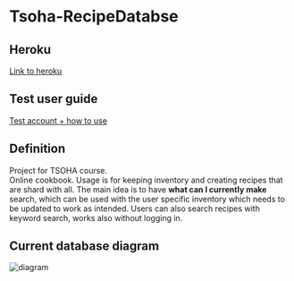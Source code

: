 # Tsoha-RecipeDatabse

## Heroku
[Link to heroku](https://tsoha-recipes.herokuapp.com/)

## Test user guide
[Test account + how to use](https://github.com/jjjjm/Tsoha-RecipeDatabase/blob/master/documentation/how_to_use.md)


## Definition
Project for TSOHA course.  
Online cookbook. Usage is for keeping inventory and creating recipes that are shard with all.
The main idea is to have **what can I currently make** search, which can be used with the user specific inventory which needs to be updated to work as intended.
Users can also search recipes with keyword search, works also without logging in.

## Current database diagram
![diagram](https://github.com/jjjjm/Tsoha-RecipeDatabase/blob/master/documentation/current_db_diagram.png)
